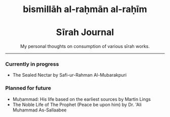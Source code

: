 <div align="center">

# bismillāh al-raḥmān al-raḥīm

# Sīrah Journal

My personal thoughts on consumption of various sīrah works.

</div>

---

### Currently in progress
- The Sealed Nectar by Safi-ur-Rahman Al-Mubarakpuri

### Planned for future
- Muḥammad: His life based on the earliest sources by Martin Lings
- The Noble Life of The Prophet (Peace be upon him) by Dr. 'Ali Muhammad As-Sallaabee
